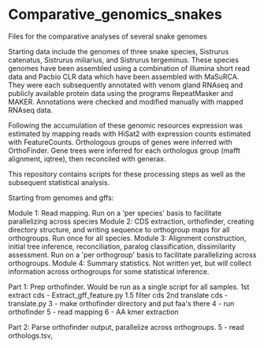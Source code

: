 # Comparative_genomics_snakes

Files for the comparative analyses of several snake genomes

Starting data include the genomes of three snake species, Sistrurus catenatus, Sistrurus miliarius, and Sistrurus tergeminus. These species genomes have been assembled using a combination of illumina short read data and Pacbio CLR data which have been assembled with MaSuRCA. They were each subsequently annotated with venom gland RNAseq and publicly available protein data using the programs RepeatMasker and MAKER. Annotations were checked and modified manually with mapped RNAseq data.

Following the accumulation of these genomic resources expression was estimated by mapping reads with HiSat2 with expression counts estimated with FeatureCounts. Orthologous groups of genes were inferred with OrthoFinder. Gene trees were inferred for each orthologus group (mafft alignment, iqtree), then reconciled with generax.

This repository contains scripts for these processing steps as well as the subsequent statistical analysis.

Starting from genomes and gffs:

Module 1: Read mapping. Run on a 'per species' basis to facilitate parallelizing across species
Module 2: CDS extraction, orthofinder, creating directory structure, and writing sequence to orthogroup maps for all orthogroups. Run once for all species.
Module 3: Alignment construction, initial tree inference, reconciliation, paralog classification, dissimilarity assessment. Run on a 'per orthogroup' basis to facilitate parallelizing across orthogroups.
Module 4: Summary statistics. Not written yet, but will collect information across orthogroups for some statistical inference.

Part 1: Prep orthofinder. Would be run as a single script for all samples.
1st extract cds - Extract_gff_feature.py
1.5 filter cds
2nd translate cds - translate.py
3 - make orthofinder directory and put faa's there
4 - run orthofinder
5 - read mapping
6 - AA kmer extraction

Part 2: Parse orthofinder output, parallelize across orthogroups.
5 - read orthologs.tsv,  


